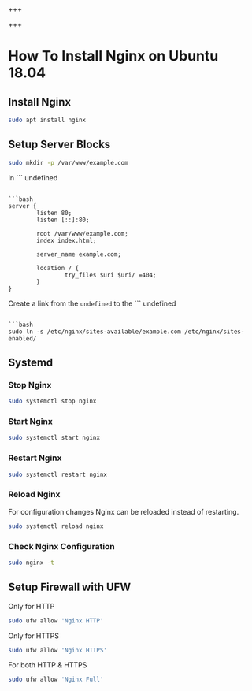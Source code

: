 
+++

+++
# How To Install Nginx on Ubuntu 18.04

## Install Nginx

```bash 
sudo apt install nginx
```

## Setup Server Blocks

```bash 
sudo mkdir -p /var/www/example.com
```

In ```
undefined
```

```bash 
server {
        listen 80;
        listen [::]:80;

        root /var/www/example.com;
        index index.html;

        server_name example.com;

        location / {
                try_files $uri $uri/ =404;
        }
}
```

Create a link from the ```
undefined
``` to the ```
undefined
``` directory:

```bash 
sudo ln -s /etc/nginx/sites-available/example.com /etc/nginx/sites-enabled/
```

## Systemd

### Stop Nginx

```bash 
sudo systemctl stop nginx
```

### Start Nginx

```bash 
sudo systemctl start nginx
```

### Restart Nginx

```bash 
sudo systemctl restart nginx
```

### Reload Nginx

For configuration changes Nginx can be reloaded instead of restarting.

```bash 
sudo systemctl reload nginx
```

### Check Nginx Configuration

```bash 
sudo nginx -t
```

## Setup Firewall with UFW

Only for HTTP

```bash 
sudo ufw allow 'Nginx HTTP'
```

Only for HTTPS

```bash 
sudo ufw allow 'Nginx HTTPS'
```

For both HTTP & HTTPS

```bash 
sudo ufw allow 'Nginx Full'
```

